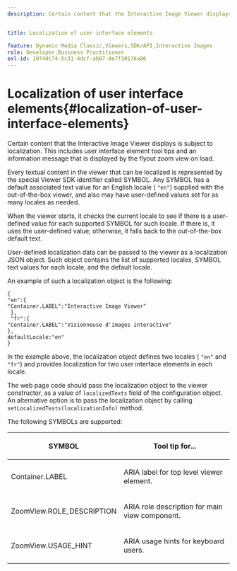 ```yaml
---
description: Certain content that the Interactive Image Viewer displays is subject to localization. This includes user interface element tool tips and an information message that is displayed by the flyout zoom view on load.


title: Localization of user interface elements

feature: Dynamic Media Classic,Viewers,SDK/API,Interactive Images
role: Developer,Business Practitioner
exl-id: 19749c74-5c31-4dcf-ab07-0e7f10176a86
---
```

# Localization of user interface elements{#localization-of-user-interface-elements}

Certain content that the Interactive Image Viewer displays is subject to localization. This includes user interface element tool tips and an information message that is displayed by the flyout zoom view on load.

Every textual content in the viewer that can be localized is represented by the special Viewer SDK identifier called SYMBOL. Any SYMBOL has a default associated text value for an English locale ( `"en"`) supplied with the out-of-the-box viewer, and also may have user-defined values set for as many locales as needed.

When the viewer starts, it checks the current locale to see if there is a user-defined value for each supported SYMBOL for such locale. If there is, it uses the user-defined value; otherwise, it falls back to the out-of-the-box default text.

User-defined localization data can be passed to the viewer as a localization JSON object. Such object contains the list of supported locales, SYMBOL text values for each locale, and the default locale.

An example of such a localization object is the following:

```
{ 
"en":{ 
"Container.LABEL":"Interactive Image Viewer" 
 }, 
 "fr":{ 
"Container.LABEL":"Visionneuse d'images interactive" 
}, 
defaultLocale:"en" 
}
```

In the example above, the localization object defines two locales ( `"en"` and `"fr"`) and provides localization for two user interface elements in each locale.

The web page code should pass the localization object to the viewer constructor, as a value of `localizedTexts` field of the configuration object. An alternative option is to pass the localization object by calling `setLocalizedTexts(localizationInfo)` method.

The following SYMBOLs are supported:

<table id="table_58C40353B7244335872350C98DF2CFB3"> 
 <thead> 
  <tr> 
   <th colname="col1" class="entry"> <p>SYMBOL </p> </th> 
   <th colname="col2" class="entry"> <p>Tool tip for... </p> </th> 
  </tr> 
 </thead>
 <tbody> 
  <tr> 
   <td colname="col1"> <p> <span class="codeph"> Container.LABEL </span> </p> </td> 
   <td colname="col2"> <p>ARIA label for top level viewer element. </p> </td> 
  </tr> 
  <tr> 
   <td colname="col1"> <p> <span class="codeph"> ZoomView.ROLE_DESCRIPTION </span> </p> </td> 
   <td colname="col2"> <p>ARIA role description for main view component. </p> </td> 
  </tr> 
  <tr> 
   <td colname="col1"> <p> <span class="codeph"> ZoomView.USAGE_HINT </span> </p> </td> 
   <td colname="col2"> <p>ARIA usage hints for keyboard users. </p> </td> 
  </tr> 
 </tbody> 
</table>
